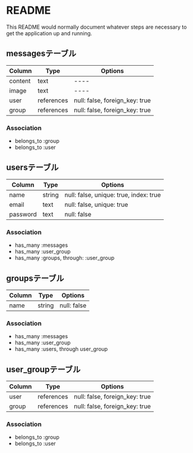 # README

This README would normally document whatever steps are necessary to get the
application up and running.

## messagesテーブル

|Column|Type|Options|
|------|----|-------|
|content|text|----|
|image|text|----|
|user|references|null: false, foreign_key: true|
|group|references|null: false, foreign_key: true|

### Association
- belongs_to :group
- belongs_to :user

## usersテーブル

|Column|Type|Options|
|------|----|-------|
|name|string|null: false, unique: true, index: true|
|email|text|null: false, unique: true|
|password|text|null: false|


### Association
- has_many :messages
- has_many :user_group
- has_many :groups, through: :user_group

## groupsテーブル

|Column|Type|Options|
|------|----|-------|
|name|string|null: false|

### Association
- has_many :messages
- has_many :user_group
- has_many :users, through user_group

## user_groupテーブル

|Column|Type|Options|
|------|----|-------|
|user|references|null: false, foreign_key: true|
|group|references|null: false, foreign_key: true|

### Association
- belongs_to :group
- belongs_to :user
